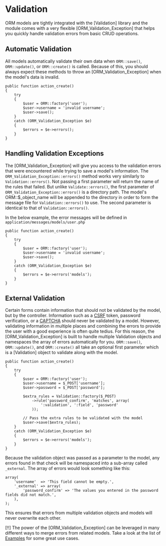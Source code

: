 # Validation

ORM models are tightly integrated with the [Validation] library and the module comes with a very flexible [ORM_Validation_Exception] that helps you quickly handle validation errors from basic CRUD operations.

## Automatic Validation

All models automatically validate their own data when `ORM::save()`, `ORM::update()`, or `ORM::create()` is called. Because of this, you should always expect these methods to throw an [ORM_Validation_Exception] when the model's data is invalid.

	public function action_create()
	{
		try
		{
			$user = ORM::factory('user');
			$user->username = 'invalid username';
			$user->save();
		}
		catch (ORM_Validation_Exception $e)
		{
			$errors = $e->errors();
		}
	}

## Handling Validation Exceptions

The [ORM_Validation_Exception] will give you access to the validation errors that were encountered while trying to save a model's information. The `ORM_Validation_Exception::errors()` method works very similarly to `Validation::errors()`. Not passing a first parameter will return the name of the rules that failed. But unlike `Validate::errors()`, the first parameter of `ORM_Validation_Exception::errors()` is a directory path. The model's ORM::$_object_name will be appended to the directory in order to form the message file for `Validation::errors()` to use. The second parameter is identical to that of `Validation::errors()`.

In the below example, the error messages will be defined in `application/messages/models/user.php`

	public function action_create()
	{
		try
		{
			$user = ORM::factory('user');
			$user->username = 'invalid username';
			$user->save();
		}
		catch (ORM_Validation_Exception $e)
		{
			$errors = $e->errors('models');
		}
	}

## External Validation

Certain forms contain information that should not be validated by the model, but by the controller. Information such as a [CSRF](http://en.wikipedia.org/wiki/Cross-site_request_forgery) token, password verification, or a [CAPTCHA](http://en.wikipedia.org/wiki/CAPTCHA) should never be validated by a model. However, validating information in multiple places and combining the errors to provide the user with a good experience is often quite tedius. For this reason, the [ORM_Validation_Exception] is built to handle multiple Validation objects and namespaces the array of errors automatically for you. `ORM::save()`, `ORM::update()`, and `ORM::create()` all take an optional first parameter which is a [Validation] object to validate along with the model.

	public function action_create()
	{
		try
		{
			$user = ORM::factory('user');
			$user->username = $_POST['username'];
			$user->password = $_POST['password'];

			$extra_rules = Validation::factory($_POST)
				->rule('password_confirm', 'matches', array(
					':validation', ':field', 'password'
				));

			// Pass the extra rules to be validated with the model
			$user->save($extra_rules);
		}
		catch (ORM_Validation_Exception $e)
		{
			$errors = $e->errors('models');
		}
	}

Because the validation object was passed as a parameter to the model, any errors found in that check will be namespaced into a sub-array called `_external`. The array of errors would look something like this:

	array(
		'username'  => 'This field cannot be empty.',
		'_external' => array(
			'password_confirm' => 'The values you entered in the password fields did not match.',
		),
	);

This ensures that errors from multiple validation objects and models will never overwrite each other.

[!!] The power of the [ORM_Validation_Exception] can be leveraged in many different ways to merge errors from related models. Take a look at the list of [Examples](examples) for some great use cases.
